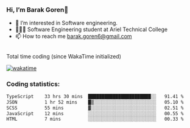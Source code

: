 ###  Hi, I’m Barak Goren👋
- 👀 I’m interested in Software engineering.
- 👨🏼‍🎓 Software Engineering student at Ariel Technical College
- 📫 How to reach me barak.goren6@gmail.com
##
Total time coding (since WakaTime initialized)

[![wakatime](https://wakatime.com/badge/user/5cc5ec80-a806-4ca2-a704-db29274e48cd.svg)](https://wakatime.com/@5cc5ec80-a806-4ca2-a704-db29274e48cd)

   
### Coding statistics:

<!--START_SECTION:waka-->

```txt
TypeScript    33 hrs 30 mins  ███████████████████████░░   91.41 %
JSON          1 hr 52 mins    █▒░░░░░░░░░░░░░░░░░░░░░░░   05.10 %
SCSS          55 mins         ▓░░░░░░░░░░░░░░░░░░░░░░░░   02.51 %
JavaScript    12 mins         ░░░░░░░░░░░░░░░░░░░░░░░░░   00.55 %
HTML          7 mins          ░░░░░░░░░░░░░░░░░░░░░░░░░   00.33 %
```

<!--END_SECTION:waka-->

<!---
barakgoren/barakgoren is a ✨ special ✨ repository because its `README.md` (this file) appears on your GitHub profile.
You can click the Preview link to take a look at your changes.
--->
